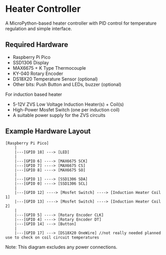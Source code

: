 # Heater Controller

A MicroPython-based heater controller with PID control for temperature regulation and simple interface.

## Required Hardware

- Raspberry Pi Pico
- SSD1306 Display
- MAX6675 + K Type Thermocouple
- KY-040 Rotary Encoder
- DS18X20 Temperature Sensor (optional)
- Other bits: Push Button and LEDs, buzzer (optional)


For induction based heater
- 5-12V ZVS Low Voltage Induction Heater(s) + Coil(s)
- High-Power Mosfet Switch (one per induction coil)
- A suitable power supply for the ZVS circuits


## Example Hardware Layout

```
[Raspberry Pi Pico]
    |
    |---[GPIO 18] ---> [LED]
    |
    |---[GPIO 6] ----> [MAX6675 SCK]
    |---[GPIO 7] ----> [MAX6675 CS]
    |---[GPIO 8] ----> [MAX6675 SO]
    |
    |---[GPIO 1] ----> [SSD1306 SDA]
    |---[GPIO 0] ----> [SSD1306 SCL]
    |
    |---[GPIO 12] ----> [Mosfet Switch] ----> [Induction Heater Coil 1]
    |---[GPIO 13] ----> [Mosfet Switch] ----> [Induction Heater Coil 2]
    |
    |---[GPIO 5] ----> [Rotary Encoder CLK]
    |---[GPIO 4] ----> [Rotary Encoder DT]
    |---[GPIO 14] ---> [Button]
    |
    |---[GPIO 17] ---> [DS18X20 OneWire] //not really needed planned use to check on coil circuit temperatures
```

Note: This diagram excludes any power connections.
